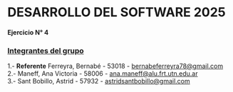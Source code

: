 # DESARROLLO DEL SOFTWARE 2025 
#### Ejercicio N° 4

### <ins> Integrantes del grupo </ins>

1.- **Referente** Ferreyra, Bernabé - 53018 - bernabeferreyra78@gmail.com  
2.- Maneff, Ana Victoria - 58006 - ana.maneff@alu.frt.utn.edu.ar\
3.- Sant Bobillo, Astrid - 57932 - astridsantbobillo@gmail.com
